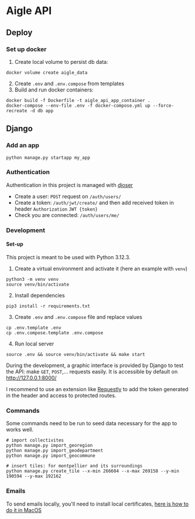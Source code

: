 # Aigle API

## Deploy

### Set up docker

1. Create local volume to persist db data:
```
docker volume create aigle_data
```
2. Create `.env` and `.env.compose` from templates
3. Build and run docker containers:
```
docker build -f Dockerfile -t aigle_api_app_container .
docker-compose --env-file .env -f docker-compose.yml up --force-recreate -d db app
```


## Django

### Add an app

```
python manage.py startapp my_app
```

### Authentication

Authentication in this project is managed with [djoser](https://djoser.readthedocs.io/en/latest/getting_started.html)
- Create a user: `POST` request on `/auth/users/`
- Create a token: `/auth/jwt/create/` and then add received token in header `Authorization` `JWT {token}`
- Check you are connected: `/auth/users/me/`

### Development

#### Set-up

This project is meant to be used with Python 3.12.3.

1. Create a virtual environment and activate it (here an example with `venv`)
```
python3 -m venv venv
source venv/bin/activate
```

2. Install dependencies
```
pip3 install -r requirements.txt
```

3. Create `.env` and `.env.compose` file and replace values
```
cp .env.template .env
cp .env.compose.template .env.compose
```

4. Run local server
```
source .env && source venv/bin/activate && make start
```

During the development, a graphic interface is provided by Django to test the API: make `GET`, `POST`,... requests easily. It is accessible by default on http://127.0.0.1:8000/

I recommend to use an extension like [Requestly](https://chromewebstore.google.com/detail/requestly-intercept-modif/mdnleldcmiljblolnjhpnblkcekpdkpa) to add the token generated in the header and access to protected routes.

### Commands

Some commands need to be run to seed data necessary for the app to works well.

```
# import collectivites
python manage.py import_georegion
python manage.py import_geodepartment
python manage.py import_geocommune

# insert tiles: for montpellier and its surroundings
python manage.py create_tile --x-min 266604 --x-max 269158 --y-min 190594 --y-max 192162
```

### Emails

To send emails locally, you'll need to install local certificates, [here is how to do it in MacOS](https://korben.info/ssl-sslcertverificationerror-ssl-certificate_verify_failed-certificate-verify-failed-unable-to-get-local-issuer-certificate-_ssl-c1129.html)